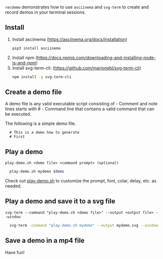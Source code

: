
`recdemo` demonstrates how to use `asciinema` and `svg-term` to create and record demos in your terminal sessions. 

## Install
1. Install asciinema (https://asciinema.org/docs/installation)
      ```sh
      pip3 install asciinema
      ```
3. Install npm (https://docs.npmjs.com/downloading-and-installing-node-js-and-npm)
4. Install svg-term-cli: (https://github.com/marionebl/svg-term-cli)
      ```sh
      npm install -g svg-term-cli
      ```
## Create a demo file
  A demo file is any valid executable script consisting of 
    - Comment and note lines starts with #
    - Command line that contains a valid command that can be executed.
  
  The following  is a simple demo file.
```
  # This is a demo how to generate 
  # First 
```
## Play a demo
   `play-demo.sh <demo file> <command prompt> (optional)` 
   
 ```sh
   play-demo.sh mydemo $demo
```
Check out [play-demo.sh](play-demo.sh) to customize the prompt, font, colar, delay, etc. as needed.

## Play a demo and save it to a svg file
   `svg-term --command "play-demo.sh <demo file>" --output <output file> --window`
   ``` sh
     svg-term -coomand "play-demo.sh mydemo" --output mydemo.svg --window
   ```
## Save a demo in a mp4 file


Have fun!

